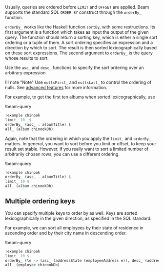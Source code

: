 Usually, queries are ordered before `LIMIT` and `OFFSET` are applied. Beam
supports the standard SQL `ORDER BY` construct through the `orderBy_` function.

`orderBy_` works like the Haskell function `sortBy`, with some restructions. Its
first argument is a function which takes as input the output of the given query.
The function should return a sorting key, which is either a single sort ordering
or a tuple of them. A sort ordering specifies an expression and a direction by
which to sort. The result is then sorted lexicographically based on these sort
expressions. The second argument to `orderBy_` is the query whose results to
sort.

Use the `asc_` and `desc_` functions to specify the sort ordering over an
arbitrary expression.

!!! note "Note"
    Use `nullsFirst_` and `nullsLast_` to control the ordering of nulls.
    See [advanced features](./advanced-features.md) for more information.

For example, to get the first ten albums when sorted lexicographically, use

!beam-query
```haskell
!example chinook
limit_ 10  $
orderBy_ (asc_ . albumTitle) $
all_ (album chinookDb)
```

Again, note that the ordering in which you apply the `limit_` and `orderBy_`
matters. In general, you want to sort before you limit or offset, to keep your
result set stable. However, if you really want to sort a limited number of
arbitrarily chosen rows, you can use a different ordering.

!beam-query
```haskell
!example chinook
orderBy_ (asc_ . albumTitle) $
limit_ 10 $
all_ (album chinookDb)
```

## Multiple ordering keys

You can specify multiple keys to order by as well. Keys are sorted
lexicographically in the given direction, as specified in the SQL standard.

For example, we can sort all employees by their state of residence in ascending
order and by their city name in descending order.

!beam-query
```haskell
!example chinook
limit_ 10 $
orderBy_ (\e -> (asc_ (addressState (employeeAddress e)), desc_ (addressCity (employeeAddress e)))) $
all_ (employee chinookDb)
```
